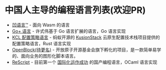 # 中国人主导的编程语言列表(欢迎PR) 

<!-- 保持拼音有序 -->

- [凹语言™](https://github.com/wa-lang/wa) - 面向 Wasm 的语言
- [Go+ 语言](https://github.com/goplus/gop) - 许式伟基于 Go 语言扩展的语言，Go 语言实现
- [KCL 配置策略语言](https://github.com/KusionStack/KCLVM) - 蚂蚁开源的 [KusionStack](https://github.com/KusionStack/kusion) 云原生配置技术栈项目提供的配置策略语言，Rust 语言实现
- [OpenBlock(待更名)](https://gitee.com/openblock/openblock) - 开放原子开源基金会旗下孵化的项目，是一款简单易学的、面向业务的图形化脚本语言。
- [ReScript](https://rescript-lang.org) - 目前第一个 [国际化运作成功](https://forum.rescript-lang.org/) 的国产编程语言，OCaml 语言实现
